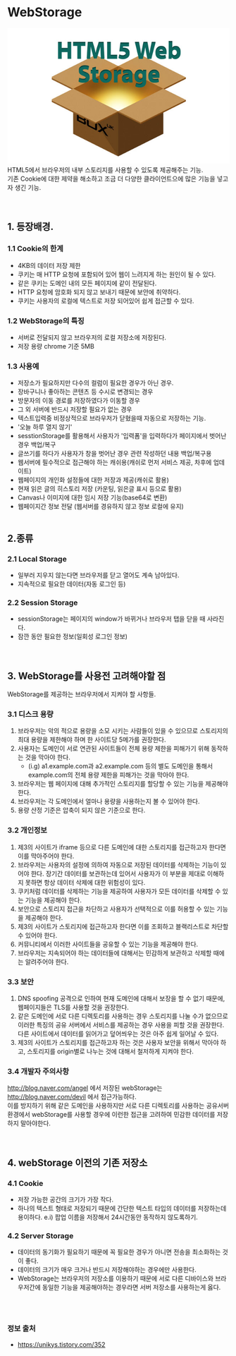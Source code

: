 # WebStorage
![](/resource/img/html/webStorage.jpg)<br>
HTML5에서 브라우저의 내부 스토리지를 사용할 수 있도록 제공해주는 기능.<br>
기존 Cookie에 대한 제약을 해소하고 조금 더 다양한 클라이언트으에 많은 기능을 넣고자 생긴 기능.<br><br><br>


## 1. 등장배경.
### 1.1 Cookie의 한계
- 4KB의 데이터 저장 제한
- 쿠키는 매 HTTP 요청에 포함되어 있어 웹이 느려지게 하는 원인이 될 수 있다.
- 같은 쿠키는 도메인 내의 모든 페이지에 같이 전달된다.
- HTTP 요청에 암호화 되지 않고 보내기 때문에 보안에 취약하다.
- 쿠키는 사용자의 로컬에 텍스트로 저장 되어있어 쉽게 접근할 수 있다.


### 1.2 WebStorage의 특징
- 서버로 전달되지 않고 브라우저의 로컬 저장소에 저장된다.
- 저장 용량 chrome 기준 5MB


### 1.3 사용예
- 저장소가 필요하지만 다수의 컬럼이 필요한 경우가 아닌 경우.
- 장바구니나 좋아하는 콘텐츠 등 수시로 변경되는 경우
- 방문자의 이동 경로를 저장하였다가 이동할 경우
- 그 외 서버에 반드시 저장할 필요가 없는 경우
- 텍스트입력중 비정상적으로 브라우저가 닫혔을때 자동으로 저장하는 기능.
- '오늘 하루 열지 않기'
- sesstionStorage를 활용해서 사용자가 '입력폼'을 입력하다가 페이지에서 벗어난 경우 백업/복구
- 글쓰기를 하다가 사용자가 창을 벗어난 경우 관련 작성하던 내용 백업/복구용
- 웹서버에 필수적으로 접근해야 하는 캐쉬용(캐쉬로 먼저 서비스 제공, 차후에 업데이트)
- 웹페이지의 개인화 설정들에 대한 저장과 제공(캐쉬로 활용)
- 현재 읽은 글의 히스토리 저장 (카운팅, 읽은글 표시 등으로 활용)
- Canvas나 이미지에 대한 임시 저장 기능(base64로 변환)
- 웹페이지간 정보 전달 (웹서버를 경유하지 않고 정보 로컬에 유지)
<br><br>


## 2.종류

###  2.1 Local Storage
- 일부러 지우지 않는다면 브라우저를 닫고 열어도 계속 남아있다.
- 지속적으로 필요한 데이터(자동 로그인 등)


### 2.2 Session Storage
- sessionStorage는 페이지의 window가 바뀌거나 브라우저 탭을 닫을 때 사라진다.
- 잠깐 동안 필요한 정보(일회성 로그인 정보)
<br><br><br>


## 3. WebStorage를 사용전 고려해야할 점
WebStorage를 제공하는 브라우저에서 지켜야 할 사항들.

### 3.1 디스크 용량
1. 브라우저는 악의 적으로 용량을 소모 시키는 사람들이 있을 수 있으므로 스토리지의 최대 용량을 제한해야 하며 한 사이트당 5메가를 권장한다.
2. 사용자는 도메인이 서로 연관된 사이트들이 전체 용량 제한을 피해가기 위해 동작하는 것을 막아야 한다. 
    - (i.g) a1.example.com과 a2.example.com 등의 별도 도메인을 통해서 example.com의 전체 용량 제한을 피해가는 것을 막아야 한다. 
3. 브라우저는 웹 페이지에 대해 추가적인 스토리지를 할당할 수 있는 기능을 제공해야 한다.
4. 브라우저는 각 도메인에서 얼마나 용량을 사용하는지 볼 수 있어야 한다.
5. 용량 산정 기준은 압축이 되지 않은 기준으로 한다.



### 3.2 개인정보
1. 제3의 사이트가 iframe 등으로 다른 도메인에 대한 스토리지를 접근하고자 한다면 이를 막아주어야 한다.
2. 브라우저는 사용자의 설정에 의하여 자동으로 저장된 데이터를 삭제하는 기능이 있어야 한다. 장기간 데이터를 보관하는데 있어서 사용자가 이 부분을 제대로 이해하지 못하면 항상 데이터 삭제에 대한 위험성이 있다.
3. 쿠키처럼 데이터를 삭제하는 기능을 제공하여 사용자가 모든 데이터를 삭제할 수 있는 기능을 제공해야 한다.
4. 보안으로 스토리지 접근을 차단하고 사용자가 선택적으로 이를 허용할 수 있는 기능을 제공해야 한다.
5. 제3의 사이트가 스토리지에 접근하고자 한다면 이를 조회하고 블랙리스트로 차단할 수 있어야 한다.
6. 커뮤니티에서 이러한 사이트들을 공유할 수 있는 기능을 제공해야 한다.
7. 브라우저는 지속되어야 하는 데이터들에 대해서는 민감하게 보관하고 삭제할 때에는 알려주어야 한다.

### 3.3 보안
1. DNS spoofing 공격으로 인하여 현재 도메인에 대해서 보장을 할 수 없기 때문에, 웹페이지들은 TLS를 사용할 것을 권장한다.
2. 같은 도메인에 서로 다른 디렉토리를 사용하는 경우 스토리지를 나눌 수가 없으므로 이러한 특징의 공유 서버에서 서비스를 제공하는 경우 사용을 피할 것을 권장한다. 다른 사이트에서 데이터를 읽어가고 덮어씌우는 것은 아주 쉽게 일어날 수 있다.
3. 제3의 사이트가 스토리지를 접근하고자 하는 것은 사용자 보안을 위해서 막아야 하고, 스토리지를 origin별로 나누는 것에 대해서 철저하게 지켜야 한다. 


### 3.4 개발자 주의사항

http://blog.naver.com/angel 에서 저장된 webStorage는<br> 
http://blog.naver.com/devil 에서 접근가능하다.<br>
이를 방지하기 위해 같은 도메인을 사용하지만 서로 다른 디렉토리를 사용하는 공유서버 환경에서 webStorage를 사용할 경우에 이런한 접근을 고려하여 민감한 데이터를 저장하지 말아야한다.<br>
<br><br>

## 4. webStorage 이전의 기존 저장소
### 4.1 Cookie
- 저장 가능한 공간의 크기가 가장 작다.
- 하나의 텍스트 형태로 저장되기 때문에 간단한 텍스트 타입의 데이터를 저장하는데 용이하다.  e.i) 팝업 이름을 저장해서 24시간동안 동작하지 않도록하기.

### 4.2 Server Storage
- 데이터의 동기화가 필요하기 때문에 꼭 필요한 경우가 아니면 전송을 최소화하는 것이 좋다.
- 데이터의 크기가 매우 크거나 반드시 저장해야하는 경우에만 사용한다.
- WebStorage는 브라우저의 저장소를 이용하기 때문에 서로 다른 디바이스와 브라우저간에 동일한 기능을 제공해야하는 경우라면 서버 저장소를 사용하는게 옳다.



<br><br>
### 정보 출처
- https://unikys.tistory.com/352